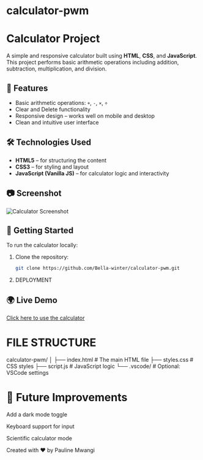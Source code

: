 # calculator-pwm

# Calculator Project

A simple and responsive calculator built using **HTML**, **CSS**, and **JavaScript**. This project performs basic arithmetic operations including addition, subtraction, multiplication, and division.

## 🌟 Features

- Basic arithmetic operations: `+`, `-`, `×`, `÷`
- Clear and Delete functionality
- Responsive design – works well on mobile and desktop
- Clean and intuitive user interface

## 🛠️ Technologies Used

- **HTML5** – for structuring the content
- **CSS3** – for styling and layout
- **JavaScript (Vanilla JS)** – for calculator logic and interactivity


## 📷 Screenshot

![Calculator Screenshot](screenshot.png)


## 🚀 Getting Started

To run the calculator locally:

1. Clone the repository:
   ```bash
   git clone https://github.com/Bella-winter/calculator-pwm.git

2. DEPLOYMENT
## 🌍 Live Demo

[Click here to use the calculator](https://bella-winter.github.io/calculator-pwm/)


# FILE STRUCTURE
  calculator-pwm/
│
├── index.html       # The main HTML file
├── styles.css       # CSS styles
├── script.js        # JavaScript logic
└── .vscode/         # Optional: VSCode settings

# 📌 Future Improvements
Add a dark mode toggle

Keyboard support for input

Scientific calculator mode

Created with ❤️ by Pauline Mwangi